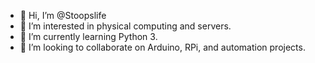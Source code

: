 - 👋 Hi, I’m @Stoopslife
- 👀 I’m interested in physical computing and servers.
- 🌱 I’m currently learning Python 3.
- 💞️ I’m looking to collaborate on Arduino, RPi, and automation projects.
<!---
Stoopslife/Stoopslife is a ✨ special ✨ repository because its `README.md` (this file) appears on your GitHub profile.
You can click the Preview link to take a look at your changes.
--->
